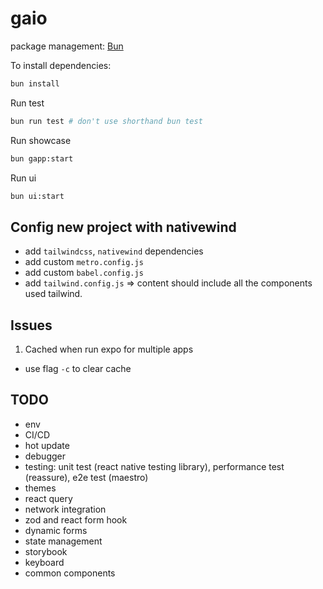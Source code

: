 # gaio

package management: [Bun](https://bun.sh/docs/installation)

To install dependencies:

```bash
bun install
```

Run test

```bash
bun run test # don't use shorthand bun test
```

Run showcase

```bash
bun gapp:start
```

Run ui

```bash
bun ui:start
```

## Config new project with nativewind

- add `tailwindcss`, `nativewind` dependencies
- add custom `metro.config.js`
- add custom `babel.config.js`
- add `tailwind.config.js` => content should include all the components used tailwind.

## Issues

1. Cached when run expo for multiple apps

- use flag `-c` to clear cache

## TODO

- env
- CI/CD
- hot update
- debugger
- testing: unit test (react native testing library), performance test (reassure), e2e test (maestro)
- themes
- react query
- network integration
- zod and react form hook
- dynamic forms
- state management
- storybook
- keyboard
- common components
